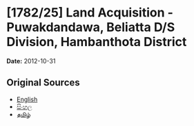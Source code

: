 # [1782/25] Land Acquisition - Puwakdandawa, Beliatta D/S Division, Hambanthota District

**Date:** 2012-10-31

## Original Sources

- [English](https://documents.gov.lk/view/extra-gazettes/2012/10/1782-25_E.pdf)
- [සිංහල](https://documents.gov.lk/view/extra-gazettes/2012/10/1782-25_S.pdf)
- [தமிழ்](https://documents.gov.lk/view/extra-gazettes/2012/10/1782-25_T.pdf)
